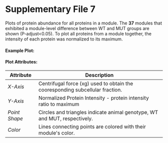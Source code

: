 # Supplementary File 7

Plots of protein abundance for all proteins in a module. 
The __37__ modules that exhibited a module-level difference between WT and MUT groups are shown (P-adjust<0.05).
To plot all proteins from a module together, the intensity of each protein was normalized to its maximum.

#### Example Plot:

#### Plot Attributes:
| Attribute | Description |
| --------- | ----------- |
| _X-Axis_   | Centrifugal force (xg) used to obtain the cooresponding subcellular fraction.|
| _Y-Axis_   | Normalized Protein Intensity - protein intensity ratio to maximum |
| _Point Shape_   | Circles and triangles indicate animal genotype, WT and MUT, respectively. |
| _Color_   | Lines connecting points are colored with their module's color. |

